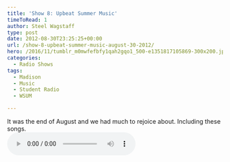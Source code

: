 ```yaml
---
title: 'Show 8: Upbeat Summer Music'
timeToRead: 1 
author: Steel Wagstaff
type: post
date: 2012-08-30T23:25:25+00:00
url: /show-8-upbeat-summer-music-august-30-2012/
hero: /2016/11/tumblr_m0mwfefbfy1qah2gqo1_500-e1351817105869-300x200.jpg
categories:
  - Radio Shows
tags:
  - Madison
  - Music
  - Student Radio
  - WSUM

---
```

It was the end of August and we had much to rejoice about. Including these songs.  
<audio controls src="http://dl.dropbox.com/u/78766980/08%20Upbeat%20Summer%20(Show%208_%20August%2030%2C.mp3"></audio>